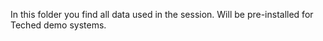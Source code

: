 In this folder you find all data used in the session. Will be pre-installed for Teched demo systems.
